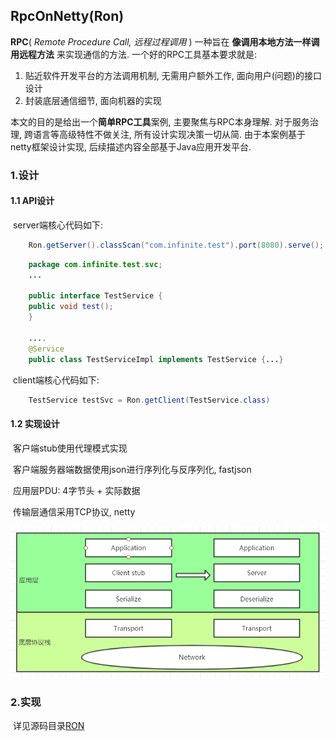 ## RpcOnNetty(Ron)
**RPC**( *Remote Procedure Call, 远程过程调用*  ) 一种旨在 **像调用本地方法一样调用远程方法** 来实现通信的方法.
一个好的RPC工具基本要求就是: 
1. 贴近软件开发平台的方法调用机制, 无需用户额外工作, 面向用户(问题)的接口设计
2. 封装底层通信细节, 面向机器的实现 

本文的目的是给出一个**简单RPC工具**案例, 主要聚焦与RPC本身理解. 对于服务治理, 跨语言等高级特性不做关注, 所有设计实现决策一切从简. 由于本案例基于netty框架设计实现, 后续描述内容全部基于Java应用开发平台.



### 1.设计

#### 1.1 API设计

​	server端核心代码如下:

```java
    Ron.getServer().classScan("com.infinite.test").port(8080).serve();
```
``` java
    package com.infinite.test.svc;
    ...

    public interface TestService {
    public void test();
    }

    ....
    @Service
    public class TestServiceImpl implements TestService {...}
```

​	client端核心代码如下:

``` java
	TestService testSvc = Ron.getClient(TestService.class)
```

#### 1.2 实现设计

​	客户端stub使用代理模式实现

​	客户端服务器端数据使用json进行序列化与反序列化, fastjson

​	应用层PDU: 4字节头 + 实际数据

​	传输层通信采用TCP协议, netty

![](./images/RON.PNG)

### 2.实现
​	详见源码目录[RON]()